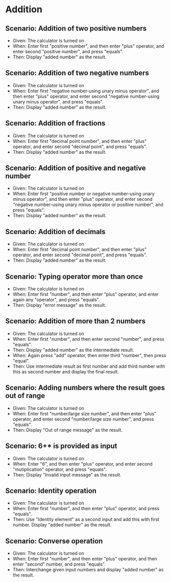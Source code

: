 # Addition

## Scenario: Addition of two positive numbers

- Given: The calculator is turned on
- When: Enter first "positive number",
  and then enter "plus" operator,
  and enter second "positive number",
   and press "equals".
- Then: Display "added number" as the result.

## Scenario: Addition of two negative numbers

- Given: The calculator is turned on
- When: Enter first "negative number-using unary minus operator",
  and then enter "plus" operator,
  and enter second "negative number-using unary minus operator",
   and press "equals".
- Then: Display "added number" as the result.

## Scenario: Addition of fractions

- Given: The calculator is turned on
- When: Enter first "decimal point number",
  and then enter "plus" operator,
  and enter second "decimal point",
   and press "equals".
- Then: Display "added number" as the result.

## Scenario: Addition of positive and negative number

- Given: The calculator is turned on
- When: Enter first "positive number or negative number-using unary minus operator",
  and then enter "plus" operator,
  and enter second "negative number-using unary minus operator or positive number",
   and press "equals".
- Then: Display "added number" as the result.

## Scenario: Addition of decimals

- Given: The calculator is turned on
- When: Enter first "decimal point number",
  and then enter "plus" operator,
  and enter second "decimal point",
   and press "equals".
- Then: Display "added number" as the result.

## Scenario: Typing operator more than once

- Given: The calculator is turned on
- When: Enter first "number",
  and then enter "plus" operator,
  and enter again any "operator",
   and press "equals".
- Then: Display "error message" as the result.

## Scenario: Addition of more than 2 numbers

- Given: The calculator is turned on
- When: Enter first "number",
  and then enter second "number",
   and press "equals".
- Then: Display "added number" as the intermediate result.
- When: Again press "add" operator,
         then enter third "number",
         then press "equal".
- Then: Use intermediate result as first number and add third
        number with this as second number and
       display the final result.

## Scenario: Adding numbers where the result goes out of range

- Given: The calculator is turned on
- When: Enter first "number/large size number",
  and then enter "plus" operator,
  and enter second "number/large size number",
   and press "equals".
- Then: Display "Out of range message" as the result.

## Scenario: 6+* is provided as input

- Given: The calculator is turned on
- When: Enter "6",
  and then enter "plus" operator,
  and enter second "mutiplication" operator,
   and press "equals".
- Then: Display "Invalid input message" as the result.

## Scenario: Identity operation

- Given: The calculator is turned on
- When: Enter first "number",
  and then enter "plus" operator,
   and press "equals".
- Then: Use "Identity element" as a second input and add this with first number.
        Display "added number" as the result.

## Scenario: Converse operation

- Given: The calculator is turned on
- When: Enter first "number",
  and then enter "plus" operator,
  and then enter "second" number,
   and press "equals".
- Then: Interchange given input numbers and
        display "added number" as the result.
